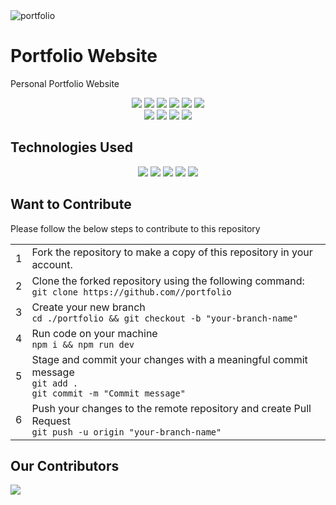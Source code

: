 <img src="https://socialify.git.ci/kartikjoshi267/portfolio/image?font=Inter&forks=1&issues=1&language=1&logo=https%3A%2F%2Favatars.githubusercontent.com%2Fu%2F96565730%3Fv%3D4&name=1&owner=1&pattern=Plus&pulls=1&stargazers=1&theme=Auto" alt="portfolio" />

# Portfolio Website
Personal Portfolio Website

<p align="center">
      <img src="https://komarev.com/ghpvc/?username=kartikjoshi267&color=green">
      <img src="https://img.shields.io/github/license/kartikjoshi267/portfolio?style=for-the-badge" />
      <img src="https://img.shields.io/github/issues/kartikjoshi267/portfolio?style=for-the-badge" />
      <img src="https://img.shields.io/github/last-commit/kartikjoshi267/portfolio?style=for-the-badge" />
      <img src="https://img.shields.io/github/stars/kartikjoshi267/portfolio?style=for-the-badge" />
      <img src="https://img.shields.io/github/contributors/kartikjoshi267/portfolio?style=for-the-badge" /><br>
      <img src="https://img.shields.io/github/issues-pr/kartikjoshi267/portfolio?style=for-the-badge" />
      <img src="https://img.shields.io/github/issues-pr-raw/kartikjoshi267/portfolio?style=for-the-badge" />
      <img src="https://img.shields.io/github/issues-closed-raw/kartikjoshi267/portfolio?style=for-the-badge" />
      <img src="https://img.shields.io/github/forks/kartikjoshi267/portfolio?style=for-the-badge" />
</p>

## Technologies Used
<p align="center">
  <img src="https://img.shields.io/badge/react-%2320232a.svg?style=for-the-badge&logo=react&logoColor=%2361DAFB">
  <img src="https://img.shields.io/badge/React_Router-CA4245?style=for-the-badge&logo=react-router&logoColor=white">
  <img src="https://img.shields.io/badge/threejs-black?style=for-the-badge&logo=three.js&logoColor=white">
  <img src="https://img.shields.io/badge/vite-%23646CFF.svg?style=for-the-badge&logo=vite&logoColor=white">
  <img src="https://img.shields.io/badge/tailwindcss-%2338B2AC.svg?style=for-the-badge&logo=tailwind-css&logoColor=white">
</p>

## Want to Contribute
Please follow the below steps to contribute to this repository
<table>
  <tr>
    <td> 1 </td>
    <td> Fork the repository to make a copy of this repository in your account. </td>
  </tr>
  
  <tr>
    <td> 2 </td>
    <td> Clone the forked repository using the following command: <br/> 
      <code>git clone https://github.com/<your-username>/portfolio</code>
    </td>
  </tr>
  
  <tr>
    <td> 3 </td>
    <td> Create your new branch 
      <br />
      <code>cd ./portfolio && git checkout -b "your-branch-name"</code>
    </td>
  </tr>
  
  <tr>
    <td> 4 </td>
    <td> Run code on your machine 
      <br />
      <code>npm i && npm run dev</code>
    </td>
  </tr>
  
  <tr>
    <td> 5 </td>
    <td> Stage and commit your changes with a meaningful commit message
      <br />
      <code>git add .</code>
      <br />
      <code>git commit -m "Commit message"</code>
    </td>
  </tr>
  
  <tr>
    <td> 6 </td>
    <td> Push your changes to the remote repository and create Pull Request
      <br />
      <code>git push -u origin "your-branch-name"</code>
    </td>
  </tr>
</table>

## Our Contributors
<a href="https://github.com/kartikjoshi267/portfolio/graphs/contributors">
  <img align="center" src="https://contrib.rocks/image?max=100&repo=kartikjoshi267/portfolio" />
</a>
